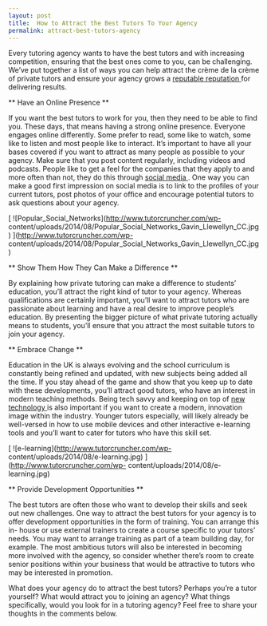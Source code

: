 ```yaml
---
layout: post
title:  How to Attract the Best Tutors To Your Agency
permalink: attract-best-tutors-agency
---
```

Every tutoring agency wants to have the best tutors and with increasing
competition, ensuring that the best ones come to you, can be challenging.
We’ve put together a list of ways you can help attract the crème de la crème
of private tutors and ensure your agency grows a [ reputable reputation
](http://www.tutorcruncher.com/how-to-make-your-tutoring-agency-stand-out/)
for delivering results.

** Have an Online Presence **

If you want the best tutors to work for you, then they need to be able to find
you. These days, that means having a strong online presence. Everyone engages
online differently. Some prefer to read, some like to watch, some like to
listen and most people like to interact. It’s important to have all your bases
covered if you want to attract as many people as possible to your agency. Make
sure that you post content regularly, including videos and podcasts. People
like to get a feel for the companies that they apply to and more often than
not, they do this through [ social media
](http://www.tutorcruncher.com/social-media-strategy-for-tutoring-businesses/)
. One way you can make a good first impression on social media is to link to
the profiles of your current tutors, post photos of your office and encourage
potential tutors to ask questions about your agency.

[ ![Popular_Social_Networks](http://www.tutorcruncher.com/wp-
content/uploads/2014/08/Popular_Social_Networks_Gavin_Llewellyn_CC.jpg)
](http://www.tutorcruncher.com/wp-
content/uploads/2014/08/Popular_Social_Networks_Gavin_Llewellyn_CC.jpg)

** Show Them How They Can Make a Difference **

By explaining how private tutoring can make a difference to students’
education, you’ll attract the right kind of tutor to your agency. Whereas
qualifications are certainly important, you’ll want to attract tutors who are
passionate about learning and have a real desire to improve people’s
education. By presenting the bigger picture of what private tutoring actually
means to students, you’ll ensure that you attract the most suitable tutors to
join your agency.

** Embrace Change **

Education in the UK is always evolving and the school curriculum is constantly
being refined and updated, with new subjects being added all the time. If you
stay ahead of the game and show that you keep up to date with these
developments, you’ll attract good tutors, who have an interest in modern
teaching methods. Being tech savvy and keeping on top of [ new technology
](http://www.tutorcruncher.com/technology-teaching-ideas-for-private-tutors/)
is also important if you want to create a modern, innovation image within the
industry. Younger tutors especially, will likely already be well-versed in how
to use mobile devices and other interactive e-learning tools and you’ll want
to cater for tutors who have this skill set.

[ ![e-learning](http://www.tutorcruncher.com/wp-
content/uploads/2014/08/e-learning.jpg) ](http://www.tutorcruncher.com/wp-
content/uploads/2014/08/e-learning.jpg)

** Provide Development Opportunities **

The best tutors are often those who want to develop their skills and seek out
new challenges. One way to attract the best tutors for your agency is to offer
development opportunities in the form of training. You can arrange this in-
house or use external trainers to create a course specific to your tutors’
needs. You may want to arrange training as part of a team building day, for
example. The most ambitious tutors will also be interested in becoming more
involved with the agency, so consider whether there’s room to create senior
positions within your business that would be attractive to tutors who may be
interested in promotion.

What does your agency do to attract the best tutors? Perhaps you’re a tutor
yourself? What would attract you to joining an agency? What things
specifically, would you look for in a tutoring agency? Feel free to share your
thoughts in the comments below.
